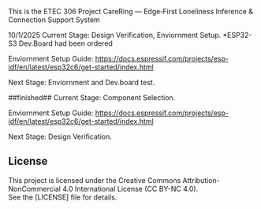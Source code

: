This is the ETEC 306 Project
CareRing — Edge‑First Loneliness Inference & Connection Support System 

10/1/2025
Current Stage: Design Verification, Enviornment Setup.
*ESP32-S3 Dev.Board had been ordered

Enviornment Setup Guide:
https://docs.espressif.com/projects/esp-idf/en/latest/esp32c6/get-started/index.html

Next Stage: Enviornment and Dev.board test.



##finished##
Current Stage: Component Selection.

Enviornment Setup Guide:
https://docs.espressif.com/projects/esp-idf/en/latest/esp32c6/get-started/index.html

Next Stage: Design Verification.

## License
This project is licensed under the Creative Commons Attribution-NonCommercial 4.0 International License (CC BY-NC 4.0).  
See the [LICENSE] file for details.
